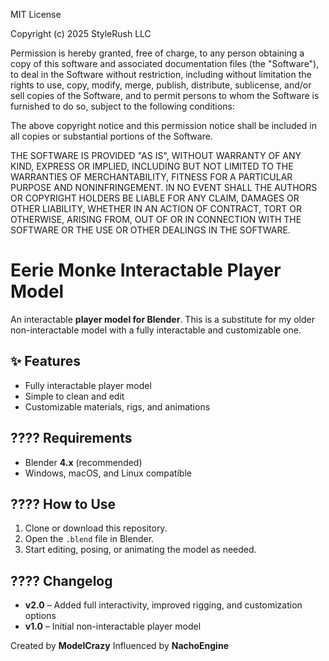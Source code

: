 MIT License

Copyright (c) 2025 StyleRush LLC

Permission is hereby granted, free of charge, to any person obtaining a copy
of this software and associated documentation files (the "Software"), to deal
in the Software without restriction, including without limitation the rights
to use, copy, modify, merge, publish, distribute, sublicense, and/or sell
copies of the Software, and to permit persons to whom the Software is
furnished to do so, subject to the following conditions:

The above copyright notice and this permission notice shall be included in all
copies or substantial portions of the Software.

THE SOFTWARE IS PROVIDED "AS IS", WITHOUT WARRANTY OF ANY KIND, EXPRESS OR
IMPLIED, INCLUDING BUT NOT LIMITED TO THE WARRANTIES OF MERCHANTABILITY,
FITNESS FOR A PARTICULAR PURPOSE AND NONINFRINGEMENT. IN NO EVENT SHALL THE
AUTHORS OR COPYRIGHT HOLDERS BE LIABLE FOR ANY CLAIM, DAMAGES OR OTHER
LIABILITY, WHETHER IN AN ACTION OF CONTRACT, TORT OR OTHERWISE, ARISING FROM,
OUT OF OR IN CONNECTION WITH THE SOFTWARE OR THE USE OR OTHER DEALINGS IN THE
SOFTWARE.

# Eerie Monke Interactable Player Model

An interactable **player model for Blender**.
This is a substitute for my older non-interactable model with a fully interactable and customizable one.

## ✨ Features

* Fully interactable player model
* Simple to clean and edit
* Customizable materials, rigs, and animations

## ???? Requirements

* Blender **4.x** (recommended)
* Windows, macOS, and Linux compatible

## ???? How to Use

1. Clone or download this repository.
2. Open the `.blend` file in Blender.
3. Start editing, posing, or animating the model as needed.

## ???? Changelog

* **v2.0** – Added full interactivity, improved rigging, and customization options
* **v1.0** – Initial non-interactable player model

Created by **ModelCrazy**
Influenced by **NachoEngine**
